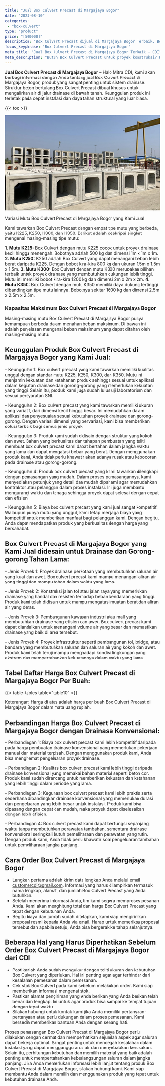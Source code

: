 ```yaml
---
title: "Jual Box Culvert Precast di Margajaya Bogor"
date: "2023-08-10"
categories:
 - "box-culvert"
type: "product"
price: "[500000]"
description: "Box Culvert Precast dijual di Margajaya Bogor Terbaik. Box Culvert Precast ini merupakan pilihan prima dalam proyek pembangunan sebagai saluran drainase yang kuat dan unggul. Hubungi kami untuk konsultasi mendalam."
focus_keyphrase: "Box Culvert Precast di Margajaya Bogor"
meta_title: "Jual Box Culvert Precast di Margajaya Bogor Terbaik - CDI"
meta_description: "Butuh Box Culvert Precast untuk proyek konstruksi? Kami adalah solusi tepat dengan kualitas premium. Segera hubungi kami."
---
```


**Jual Box Culvert Precast di Margajaya Bogor** – Halo Mitra CDI, kami akan berbagi informasi dengan Anda tentang jual Box Culvert Precast di Margajaya Bogor, produk yang sangat penting untuk sistem drainase. Struktur beton bertulang Box Culvert Precast dibuat khusus untuk mengalirkan air di jalur drainase di bawah tanah. Keunggulan produk ini terletak pada cepat instalasi dan daya tahan struktural yang luar biasa.

{{< toc >}}

![Jual Box Culvert Precast di Margajaya Bogor](/images/box-culvert/box-culvert-15.jpg)

Variasi Mutu Box Culvert Precast di Margajaya Bogor yang Kami Jual

Kami tawarkan Box Culvert Precast dengan empat tipe mutu yang berbeda, yaitu K225, K250, K300, dan K350. Berikut adalah deskripsi singkat mengenai masing-masing tipe mutu:

**1\. Mutu K225:** Box Culvert dengan mutu K225 cocok untuk proyek drainase kecil hingga menengah. Bobotnya adalah 500 kg dan dimensi 1m x 1m x 1m.
**2\. Mutu K250:** K250 adalah Box Culvert yang dapat menangani beban lebih berat daripada K225. Dengan bobot kira-kira 800 kg dan ukuran 1.5m x 1.5m x 1.5m.
**3\. Mutu K300:** Box Culvert dengan mutu K300 merupakan pilihan terbaik untuk proyek drainase yang membutuhkan dukungan lebih tinggi. Mutu ini memiliki bobot kira-kira 1200 kg dan dimensi 2m x 2m x 2m.
**4\. Mutu K350:** Box Culvert dengan mutu K350 memiliki daya dukung tertinggi dibandingkan tipe mutu lainnya. Bobotnya sekitar 1600 kg dan dimensi 2.5m x 2.5m x 2.5m.

### Kapasitas Maksimum Box Culvert Precast di Margajaya Bogor

Masing-masing mutu Box Culvert Precast di Margajaya Bogor punya kemampuan berbeda dalam menahan beban maksimum. Di bawah ini adalah penjelasan mengenai beban maksimum yang dapat ditahan oleh masing-masing mutu: 

## Keunggulan Produk Box Culvert Precast di Margajaya Bogor yang Kami Jual:

\- Keunggulan 1: Box culvert precast yang kami tawarkan memiliki kualitas unggul dengan standar mutu K225, K250, K300, dan K350. Mutu ini menjamin kekuatan dan ketahanan produk sehingga sesuai untuk aplikasi dalam kegiatan drainase dan gorong-gorong yang memerlukan kekuatan yang tinggi. Selain itu, produk kami juga sudah lulus uji laboratorium dan sesuai persyaratan SNI.

\- Keunggulan 2: Box culvert precast yang kami tawarkan memiliki ukuran yang variatif, dari dimensi kecil hingga besar. Ini memudahkan dalam aplikasi dan penyesuaian sesuai kebutuhan proyek drainase dan gorong-gorong. Dengan variasi dimensi yang bervariasi, kami bisa memberikan solusi terbaik bagi semua jenis proyek.

\- Keunggulan 3: Produk kami sudah didisain dengan struktur yang kokoh dan awet. Bahan yang berkualitas dan tahapan pembuatan yang teliti membuat box culvert precast kami dapat bertahan dalam jangka waktu yang lama dan dapat mengatasi beban yang berat. Dengan menggunakan produk kami, Anda tidak perlu khawatir akan adanya rusak atau kebocoran pada drainase atau gorong-gorong.

\- Keunggulan 4: Produk box culvert precast yang kami tawarkan dilengkapi dengan pemasangan yang mudah. Dalam proses pemasangannya, kami menyediakan petunjuk yang detail dan mudah dipahami agar memudahkan kontraktor atau pelanggan dalam proses instalasi. Ini juga membantu mengurangi waktu dan tenaga sehingga proyek dapat selesai dengan cepat dan efisien.

\- Keunggulan 5: Biaya box culvert precast yang kami jual sangat kompetitif. Walaupun punya mutu yang unggul, kami tetap menjaga biaya yang kompetitif untuk memberikan manfaat bagi pelanggan kami. Dengan begitu, Anda dapat mendapatkan produk yang berkualitas dengan harga yang bersahabat.

## Box Culvert Precast di Margajaya Bogor yang Kami Jual didesain untuk Drainase dan Gorong-gorong Tahan Lama:

\- Jenis Proyek 1: Proyek drainase perkotaan yang membutuhkan saluran air yang kuat dan awet. Box culvert precast kami mampu menangani aliran air yang tinggi dan mampu tahan dalam waktu yang lama.

\- Jenis Proyek 2: Konstruksi jalan tol atau jalan raya yang memerlukan drainase yang handal dan resisten terhadap beban kendaraan yang tinggi. Produk kami telah didisain untuk mampu mengatasi muatan berat dan aliran air yang deras.

\- Jenis Proyek 3: Pembangunan kawasan industri atau mall yang membutuhkan drainase yang efisien dan awet. Box culvert precast kami dapat diandalkan untuk menangani volume air yang besar dan memastikan drainase yang baik di area tersebut.

\- Jenis Proyek 4: Proyek infrastruktur seperti pembangunan tol, bridge, atau bandara yang membutuhkan saluran dan saluran air yang kokoh dan awet. Produk kami telah teruji mampu menghadapi kondisi lingkungan yang ekstrem dan mempertahankan kekuatannya dalam waktu yang lama.

## Tabel Daftar Harga Box Culvert Precast di Margajaya Bogor Per Buah:

{{< table-tables table="table10" >}}

Keterangan: Harga di atas adalah harga per buah Box Culvert Precast di Margajaya Bogor dalam mata uang rupiah.

## Perbandingan Harga Box Culvert Precast di Margajaya Bogor dengan Drainase Konvensional:

\- Perbandingan 1: Biaya box culvert precast kami lebih kompetitif daripada pada harga pembuatan drainase konvensional yang memerlukan pekerjaan manual dan material terpisah. Dengan menggunakan produk kami, Anda bisa menghemat pengeluaran proyek drainase.

\- Perbandingan 2: Kualitas box culvert precast kami lebih tinggi daripada drainase konvensional yang memakai bahan material seperti beton cor. Produk kami sudah dirancang untuk memberikan kekuatan dan ketahanan yang lebih tinggi dalam periode yang lama.

\- Perbandingan 3: Kegunaan box culvert precast kami lebih praktis serta sederhana dibandingkan drainase konvensional yang memerlukan durasi dan pengeluaran yang lebih besar untuk instalasi. Produk kami bisa dipasang dengan cepat dan mudah, maka proyek dapat diselesaikan dengan lebih efisien.

\- Perbandingan 4: Box culvert precast kami dapat berfungsi sepanjang waktu tanpa membutuhkan perawatan tambahan, sementara drainase konvensional seringkali butuh pemeliharaan dan perawatan yang rutin. Dengan produk kami, Anda tidak perlu khawatir soal pengeluaran tambahan untuk pemeliharaan jangka panjang.

## Cara Order Box Culvert Precast di Margajaya Bogor

*   Langkah pertama adalah kirim data lengkap Anda melalui email customercdi@gmail.com. Informasi yang harus dilampirkan termasuk nama lengkap, alamat, dan jumlah Box Culvert Precast yang Anda butuhkan.
*   Setelah menerima informasi Anda, tim kami segera memproses pesanan Anda. Kami akan menghitung total dan harga Box Culvert Precast yang tepat dengan kebutuhan Anda.
*   Begitu biaya dan jumlah sudah ditetapkan, kami siap mengirimkan proposal resmi kepada Anda via email. Harap untuk memeriksa proposal tersebut dan apabila setuju, Anda bisa bergerak ke tahap selanjutnya.

## Beberapa Hal yang Harus Diperhatikan Sebelum Order Box Culvert Precast di Margajaya Bogor dari CDI

*   Pastikanlah Anda sudah mengukur dengan teliti ukuran dan kebutuhan Box Culvert yang diperlukan. Hal ini penting agar agar terhindar dari kesalahan pemesanan dalam pemesanan.
*   Cek stok Box Culvert pada kami sebelum melakukan order. Kami siap memberikan informasi mengenai stok.
*   Pastikan alamat pengiriman yang Anda berikan yang Anda berikan telah benar dan lengkap. Ini untuk agar produk bisa sampai ke tempat tujuan dengan tepat waktu.
*   Silakan hubungi untuk kontak kami jika Anda memiliki pertanyaan-pertanyaan atau perlu dukungan dalam proses pemesanan. Kami bersedia memberikan bantuan Anda dengan senang hati.

Proses pemasangan Box Culvert Precast di Margajaya Bogor perlu dilakukan dengan cermat dan memperhatikan sejumlah aspek agar saluran dapat bekerja optimal. Sangat penting untuk mencegah kesalahan dalam instalasi yang dapat mengganggu arus air dan menyebabkan kerusakan. Selain itu, perhitungan kebutuhan dan memilih material yang baik adalah penting untuk mempertahankan keberlangsungan saluran dalam jangka panjang. Jika Anda memerlukan informasi lebih lanjut tentang produk Box Culvert Precast di Margajaya Bogor, silakan hubungi kami. Kami siap membantu Anda dalam memilih dan menggunakan produk yang tepat untuk kebutuhan drainase Anda.